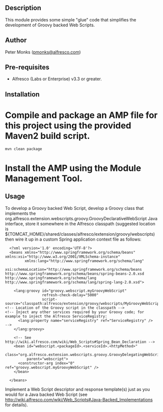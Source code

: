 Description
-----------
This module provides some simple "glue" code that simplifies the development
of Groovy backed Web Scripts.


Author
------
Peter Monks (pmonks@alfresco.com)


Pre-requisites
--------------
* Alfresco (Labs or Enterprise) v3.3 or greater.


Installation
------------
# Compile and package an AMP file for this project using the provided Maven2 build script.
   ```mvn clean package```
# Install the AMP using the Module Management Tool.


Usage
-----
To develop a Groovy backed Web Script, develop a Groovy class that implements
the org.alfresco.extension.webscripts.groovy.GroovyDeclarativeWebScript Java
interface, store it somewhere in the Alfresco classpath (suggested location is
${TOMCAT_HOME}/shared/classes/alfresco/extension/groovy/webscripts) then wire
it up in a custom Spring application context file as follows:

```
  <?xml version='1.0' encoding='UTF-8'?>
  <beans xmlns="http://www.springframework.org/schema/beans" xmlns:xsi="http://www.w3.org/2001/XMLSchema-instance"
         xmlns:lang="http://www.springframework.org/schema/lang"
         xsi:schemaLocation="http://www.springframework.org/schema/beans http://www.springframework.org/schema/beans/spring-beans-2.0.xsd http://www.springframework.org/schema/lang http://www.springframework.org/schema/lang/spring-lang-2.0.xsd">

    <lang:groovy id="groovy.webscript.myGroovyWebScript"
                 refresh-check-delay="5000"
                 script-source="classpath:alfresco/extension/groovy/webscripts/MyGroovyWebScript.groovy">   <!-- Location of the Groovy script in the classpath -->
<!-- Inject any other services required by your Groovy code; for example to inject the Alfresco ServiceRegistry:
      <lang:property name="serviceRegistry" ref="ServiceRegistry" />
-->
    </lang:groovy>

    <!-- See http://wiki.alfresco.com/wiki/Web_Scripts#Spring_Bean_Declaration -->
    <bean id="webscript.<packageId>.<serviceId>.<httpMethod>"   
          class="org.alfresco.extension.webscripts.groovy.GroovyDelegatingWebScript"
          parent="webscript">
      <constructor-arg index="0" ref="groovy.webscript.myGroovyWebScript" />
    </bean>

  </beans>
```

Implement a Web Script descriptor and response template(s) just as you would
for a Java backed Web Script (see
http://wiki.alfresco.com/wiki/Web_Scripts#Java-Backed_Implementations for
details).

